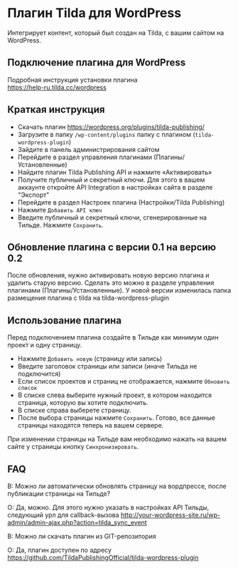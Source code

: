 # Плагин Tilda для WordPress

Интегрирует контент, который был создан на Tilda, с вашим сайтом на WordPress.  

## Подключение плагина для WordPress

Подробная инструкция установки плагина  
https://help-ru.tilda.cc/wordpress

## Краткая инструкция

* Скачать плагин https://wordpress.org/plugins/tilda-publishing/
* Загрузите в папку `/wp-content/plugins` папку с плагином (`tilda-wordpress-plugin`)
* Зайдите в панель администрирования сайтом
* Перейдите в раздел управления плагинами (Плагины/Установленные)
* Найдите плагин Tilda Publishing API и нажмите «Активировать»
* Получите публичный и секретный ключи. Для этого в вашем аккаунте откройте API Integration в настройках сайта в разделе "Экспорт"
* Перейдите в раздел Настроек плагина (Настройки/Tilda Publishing)
* Нажмите `Добавить API ключ`
* Введите публичный и секретный ключи, сгенерированные на Тильде. Нажмите `Сохранить`.

## Обновление плагина с версии 0.1 на версию 0.2
После обновления, нужно активировать новую версию плагина и удалить старую версию. Сделать это можно в разделе управления плагинами (Плагины/Установленные).
У новой версии изменилась папка размещения плагина с tilda на tilda-wordpress-plugin

## Использование плагина

Перед подключением плагина создайте в Тильде как минимум один проект и одну страницу.

* Нажмите `Добавить новую` (страницу или запись)
* Введите заголовок страницы или записи (иначе Тильда не подключится)
* Если список проектов и страниц не отображается, нажмите `Обновить список`
* В списке слева выберите нужный проект, в котором находится страница, которую вы хотите подключить.
* В списке справа выберете страницу.
* После выбора страницы нажмите `Сохранить`. Готово, все данные страницы находятся теперь на вашем сервере.

При изменении страницы на Тильде вам необходимо нажать на вашем сайте у страницы кнопку `Синхронизировать`.

## FAQ

В: Можно ли автоматически обновлять страницу на вордпрессе, после публикации страницы на Тильде?

О: Да, можно. Для этого нужно указать в настройках API Тильды, следующий урл для callback-вызова http://your-wordpress-site.ru/wp-admin/admin-ajax.php?action=tilda_sync_event

В: Можно ли скачать плагин из GIT-репозитория

О: Да, плагин доступен по адресу https://github.com/TildaPublishingOfficial/tilda-wordpress-plugin